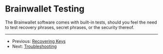 # Brainwallet Testing

The Brainwallet software comes with built-in tests, should you feel the need to test recovery phrases, secret phrases, or the security thereof.

---

+ Previous: [Recovering Keys](recoverOverview.md)
+ Next: [Troubleshooting](troubleshooting.md)
